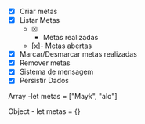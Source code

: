 - [x] Criar metas
- [x] Listar Metas
  - [x] - Metas realizadas
  - [x]- Metas abertas
- [x] Marcar/Desmarcar metas realizadas
- [x] Remover metas
- [x] Sistema de mensagem
- [x] Persistir Dados

Array -let metas = ["Mayk", "alo"]

Object - let metas = {}